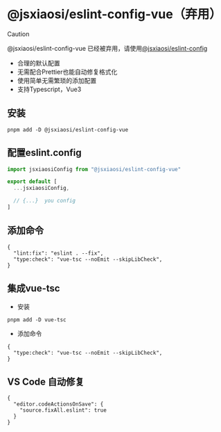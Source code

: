 # @jsxiaosi/eslint-config-vue（弃用）

> [!CAUTION]
>  @jsxiaosi/eslint-config-vue 已经被弃用，请使用[@jsxiaosi/eslint-config](https://github.com/jsxiaosi/eslint-config/tree/main/packages/eslint)

- 合理的默认配置
- 无需配合Prettier也能自动修复格式化
- 使用简单无需繁琐的添加配置
- 支持Typescript，Vue3

## 安装

```base
pnpm add -D @jsxiaosi/eslint-config-vue
```

## 配置eslint.config

```javascript
import jsxiaosiConfig from "@jsxiaosi/eslint-config-vue"

export default [
  ...jsxiaosiConfig,

  // {...}  you config
]
```

## 添加命令

```base
{
  "lint:fix": "eslint . --fix",
  "type:check": "vue-tsc --noEmit --skipLibCheck",
}
```

## 集成vue-tsc

- 安装

```base
pnpm add -D vue-tsc
```

- 添加命令

```base
{
  "type:check": "vue-tsc --noEmit --skipLibCheck",
}
```

## VS Code 自动修复

```base
{
  "editor.codeActionsOnSave": {
    "source.fixAll.eslint": true
  }
}

```
